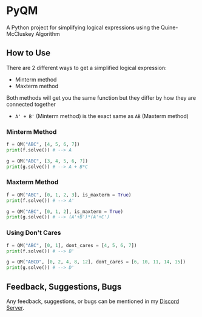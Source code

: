 # PyQM
A Python project for simplifying logical expressions using the Quine-McCluskey Algorithm

## How to Use
There are 2 different ways to get a simplified logical expression:
 * Minterm method
 * Maxterm method
 
Both methods will get you the same function but they differ by how they are connected together
 * `A' + B'` (Minterm method) is the exact same as `AB` (Maxterm method)

### Minterm Method

```py
f = QM("ABC", [4, 5, 6, 7])
print(f.solve()) # --> A

g = QM("ABC", [3, 4, 5, 6, 7])
print(g.solve()) # --> A + B*C
```

### Maxterm Method

```py
f = QM("ABC", [0, 1, 2, 3], is_maxterm = True)
print(f.solve()) # --> A'

g = QM("ABC", [0, 1, 2], is_maxterm = True)
print(g.solve()) # --> (A'+B')*(A'+C')
```

### Using Don't Cares

```py
f = QM("ABC", [0, 1], dont_cares = [4, 5, 6, 7])
print(f.solve()) # --> B'

g = QM("ABCD", [0, 2, 4, 8, 12], dont_cares = [6, 10, 11, 14, 15])
print(g.solve()) # --> D'
```

## Feedback, Suggestions, Bugs

Any feedback, suggestions, or bugs can be mentioned in my [Discord Server](https://discord.gg/W8yVrHt).
